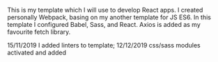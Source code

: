 This is my template which I will use to develop React apps. I created personally Webpack, basing on my another template for JS ES6. In this template I configured Babel, Sass, and React. Axios is added as my favourite fetch library.

15/11/2019 I added linters to template;
12/12/2019 css/sass modules activated and added
